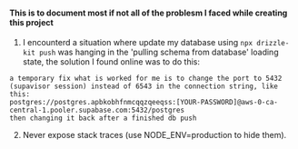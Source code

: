 #### This is to document most if not all of the problesm I faced while creating this project

1. I encounterd a situation where update my database using `npx drizzle-kit push` was hanging in the 'pulling schema from database' loading state, the solution I found online was to do this: 

```
a temporary fix what is worked for me is to change the port to 5432 (supavisor session) instead of 6543 in the connection string, like this:
postgres://postgres.apbkobhfnmcqqzqeeqss:[YOUR-PASSWORD]@aws-0-ca-central-1.pooler.supabase.com:5432/postgres
then changing it back after a finished db push
```

2. Never expose stack traces (use NODE_ENV=production to hide them).
